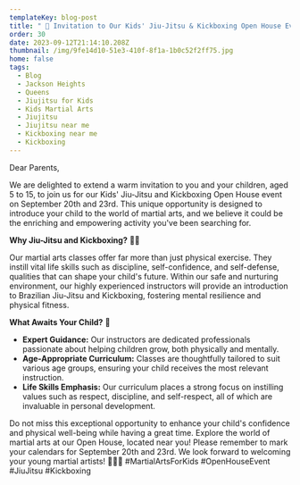 ```yaml
---
templateKey: blog-post
title: " 🥋 Invitation to Our Kids' Jiu-Jitsu & Kickboxing Open House Event! 🥊"
order: 30
date: 2023-09-12T21:14:10.208Z
thumbnail: /img/9fe14d10-51e3-410f-8f1a-1b0c52f2ff75.jpg
home: false
tags:
  - Blog
  - Jackson Heights
  - Queens
  - Jiujitsu for Kids
  - Kids Martial Arts
  - Jiujitsu
  - Jiujitsu near me
  - Kickboxing near me
  - Kickboxing
---
```

Dear Parents,

We are delighted to extend a warm invitation to you and your children, aged 5 to 15, to join us for our Kids' Jiu-Jitsu and Kickboxing Open House event on September 20th and 23rd. This unique opportunity is designed to introduce your child to the world of martial arts, and we believe it could be the enriching and empowering activity you've been searching for.

**Why Jiu-Jitsu and Kickboxing?** 🥋🥊

Our martial arts classes offer far more than just physical exercise. They instill vital life skills such as discipline, self-confidence, and self-defense, qualities that can shape your child's future. Within our safe and nurturing environment, our highly experienced instructors will provide an introduction to Brazilian Jiu-Jitsu and Kickboxing, fostering mental resilience and physical fitness.

**What Awaits Your Child?** 🎉

* **Expert Guidance:** Our instructors are dedicated professionals passionate about helping children grow, both physically and mentally.
* **Age-Appropriate Curriculum:** Classes are thoughtfully tailored to suit various age groups, ensuring your child receives the most relevant instruction.
* **Life Skills Emphasis:** Our curriculum places a strong focus on instilling values such as respect, discipline, and self-respect, all of which are invaluable in personal development.

Do not miss this exceptional opportunity to enhance your child's confidence and physical well-being while having a great time. Explore the world of martial arts at our Open House, located near you! Please remember to mark your calendars for September 20th and 23rd. We look forward to welcoming your young martial artists! 💪🥋🥊 #MartialArtsForKids #OpenHouseEvent #JiuJitsu #Kickboxing 